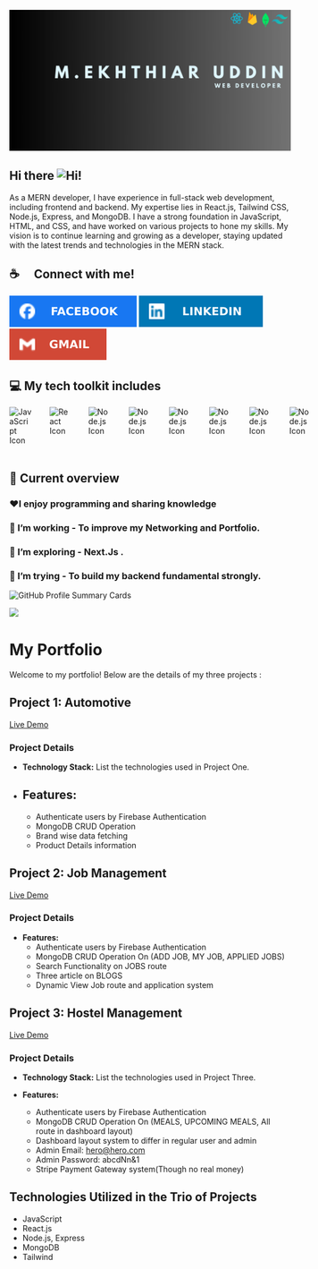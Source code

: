 

![Banner !](/assets/M.ekhthiar%20uddin.jpg "banner")

## Hi there <img src="https://raw.githubusercontent.com/learnwithsumit/learnwithsumit/main/assets/hello.gif" alt="Hi!" width="30"/>

As a MERN developer, I have experience in full-stack web development, including frontend and backend. My expertise lies in React.js, Tailwind CSS, Node.js, Express, and MongoDB. I have a strong foundation in JavaScript, HTML, and CSS, and have worked on various projects to hone my skills. My vision is to continue learning and growing as a developer, staying updated with the latest trends and technologies in the MERN stack.

## ☕  Connect with me! </br>

[![Facebook Icon](/assets/facebook.svg "facebook icon with link")](https://www.facebook.com/ektiar.niloy)
[![Linkedin Icon](/assets/linkedin.svg "linkedin icon with link")](https://www.linkedin.com/in/m-ekhthiar-uddin-a5bb79229/)
[![Gmail Icon](/assets/gmail.svg "Gmail Icon")](mailto:ektiaruddinniloy859@gmail.com)

## 💻 My tech toolkit includes </br>
<div style="display: flex;  gap: 32px;">
    <img src="https://user-images.githubusercontent.com/25181517/117447155-6a868a00-af3d-11eb-9cfe-245df15c9f3f.png" alt="JavaScript Icon" width="40"/>
    <img src="https://user-images.githubusercontent.com/25181517/183897015-94a058a6-b86e-4e42-a37f-bf92061753e5.png" alt="React Icon" width="40"/>
    <img src="https://user-images.githubusercontent.com/25181517/183568594-85e280a7-0d7e-4d1a-9028-c8c2209e073c.png" alt="Node.js Icon" width="40"/>
    <img src="https://user-images.githubusercontent.com/25181517/183859966-a3462d8d-1bc7-4880-b353-e2cbed900ed6.png" alt="Node.js Icon" width="40"/>
    <img src="https://user-images.githubusercontent.com/25181517/182884177-d48a8579-2cd0-447a-b9a6-ffc7cb02560e.png" alt="Node.js Icon" width="40"/>
    <img src="https://user-images.githubusercontent.com/25181517/202896760-337261ed-ee92-4979-84c4-d4b829c7355d.png" alt="Node.js Icon" width="40"/>
    <img src="https://user-images.githubusercontent.com/25181517/192108891-d86b6220-e232-423a-bf5f-90903e6887c3.png" alt="Node.js Icon" width="40"/>
    <img src="https://user-images.githubusercontent.com/25181517/189716855-2c69ca7a-5149-4647-936d-780610911353.png" alt="Node.js Icon" width="40"/>
</div>

</br>
 
## 👀 Current overview
### ♥️I enjoy programming and sharing knowledge
### 🔭 I’m working - To improve my Networking and Portfolio.
### 🌱 I’m exploring - Next.Js .
### 🤔 I’m trying - To build my backend fundamental strongly.


![GitHub Profile Summary Cards](http://github-profile-summary-cards.vercel.app/api/cards/profile-details?username=Niloy11111&theme=dracula)

![](http://github-profile-summary-cards.vercel.app/api/cards/repos-per-language?username=vn7n24fzkq&theme=default)

# My Portfolio

Welcome to my portfolio! Below are the details of my three projects :

## Project 1: Automotive 

[Live Demo](https://automotive-636cc.web.app/)

### Project Details

- **Technology Stack:** List the technologies used in Project One.
- **Features:**
  -
  - Authenticate users by Firebase Authentication
  - MongoDB CRUD Operation 
  - Brand wise data fetching 
  - Product Details information 

## Project 2: Job Management

[Live Demo](https://job-management-58f60.web.app/)

### Project Details

- **Features:**
  - Authenticate users by Firebase Authentication
  - MongoDB CRUD Operation On (ADD JOB, MY JOB, APPLIED JOBS)
  - Search Functionality on JOBS route 
  - Three article on BLOGS 
  - Dynamic View Job route and application system 

## Project 3: Hostel Management

[Live Demo](https://hostel-management-8210c.web.app/)

### Project Details

- **Technology Stack:** List the technologies used in Project Three.

- **Features:**
  - Authenticate users by Firebase Authentication
  - MongoDB CRUD Operation On (MEALS, UPCOMING MEALS, All route in dashboard layout)
  - Dashboard layout system to differ in regular user and admin
  - Admin Email: hero@hero.com
  - Admin Password: abcdNn&1 
  - Stripe Payment Gateway system(Though no real money)

## Technologies Utilized in the Trio of Projects
- JavaScript
- React.js
- Node.js, Express
- MongoDB
- Tailwind 




<!--
**Niloy11111/Niloy11111** is a ✨ _special_ ✨ repository because its `README.md` (this file) appears on your GitHub profile.

Here are some ideas to get you started:

- 🔭 I’m currently working on ...
- 🌱 I’m currently learning ...
- 👯 I’m looking to collaborate on ...
- 🤔 I’m looking for help with ...
- 💬 Ask me about ...
- 📫 How to reach me: ...
- 😄 Pronouns: ...
- ⚡ Fun fact: ...
-->
